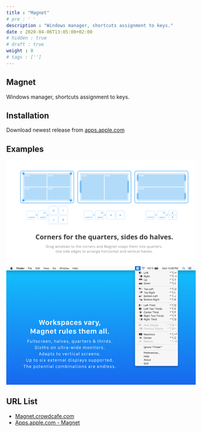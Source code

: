 ```yaml
---
title : "Magnet"
# pre : ' '
description : "Windows manager, shortcuts assignment to keys."
date : 2020-04-06T13:05:00+02:00
# hidden : true
# draft : true
weight : 0
# tags : ['']
---
```


## Magnet

Windows manager, shortcuts assignment to keys.

## Installation

Download newest release from [apps.apple.com](https://apps.apple.com/app/magnet/id441258766?mt=12)

## Examples

![Example](images/example-1.png)
![Example](images/example-2.png)

## URL List

- [Magnet.crowdcafe.com](https://magnet.crowdcafe.com/)
- [Apps.apple.com - Magnet](https://apps.apple.com/app/magnet/id441258766?mt=12)
